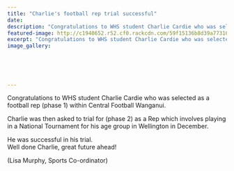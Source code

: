 ```yaml
---
title: "Charlie's football rep trial successful"
date: 
description: "Congratulations to WHS student Charlie Cardie who was selected as a football rep..."
featured-image: http://c1940652.r52.cf0.rackcdn.com/59f15136b8d39a7731000341/Charlie-Cardie-Football-Rep-phase-2.jpg
excerpt: "Congratulations to WHS student Charlie Cardie who was selected as a football rep (phase 1) within Central Football Wanganui."
image_gallery:
    
    
    
    
    
---
```


<p><span>Congratulations to WHS student Charlie Cardie who was selected as a football rep (phase 1) within Central Football Wanganui. </span></p>
<p><span>Charlie was then asked to trial for (phase 2) as a Rep which involves playing in a National Tournament for his age group in Wellington in December.</span></p>
<p><span>He was successful in his trial.&nbsp;</span><br /><span>Well done Charlie, great future ahead!</span></p>
<p><span>(Lisa Murphy, Sports Co-ordinator)</span></p>

